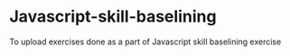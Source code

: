 # Javascript-skill-baselining
To upload exercises done as a part of Javascript skill baselining exercise

